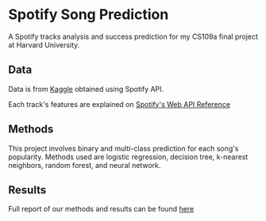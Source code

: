 # Spotify Song Prediction

A Spotify tracks analysis and success prediction for my CS109a final project at Harvard University.

## Data

Data is from [Kaggle](https://www.kaggle.com/datasets/zaheenhamidani/ultimate-spotify-tracks-db) obtained using Spotify API.

Each track's features are explained on [Spotify's Web API Reference](https://developer.spotify.com/documentation/web-api/reference/#/operations/get-audio-features)

## Methods

This project involves binary and multi-class prediction for each song's popularity. Methods used are logistic regression, decision tree, k-nearest neighbors, random forest, and neural network.

## Results

Full report of our methods and results can be found [here](https://github.com/amelialwx/Spotify-Prediction/blob/main/Report.pdf)

